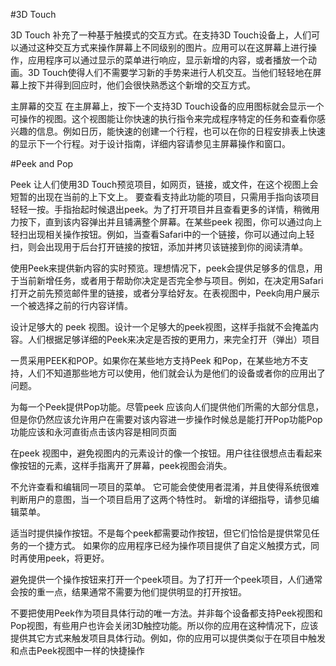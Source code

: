 
#3D Touch

3D Touch 补充了一种基于触摸式的交互方式。在支持3D Touch设备上，人们可以通过这种交互方式来操作屏幕上不同级别的图片。应用可以在这屏幕上进行操作，应用程序可以通过显示的菜单进行响应，显示新增的内容，或者播放一个动画。3D Touch使得人们不需要学习新的手势来进行人机交互。当他们轻轻地在屏幕上按下并得到回应时，他们会很快熟悉这个新增的交互方式。

主屏幕的交互
在主屏幕上，按下一个支持3D Touch设备的应用图标就会显示一个可操作的视图。这个视图能让你快速的执行指令来完成程序特定的任务和查看你感兴趣的信息。例如日历，能快速的创建一个行程，也可以在你的日程安排表上快速的显示下一个行程。对于设计指南，详细内容请参见主屏幕操作和窗口。

#Peek and Pop

Peek 让人们使用3D Touch预览项目，如网页，链接，或文件，在这个视图上会短暂的出现在当前的上下文上。
要查看支持此功能的项目，只需用手指向该项目轻轻一按。手指抬起时候退出peek。为了打开项目并且查看更多的详情，稍微用力按下，直到该内容弹出并且铺满整个屏幕。在某些peek 视图，你可以通过向上轻扫出现相关操作按钮。例如，当查看Safari中的一个链接，你可以通过向上轻扫，则会出现用于后台打开链接的按钮，添加并拷贝该链接到你的阅读清单。

使用Peek来提供新内容的实时预览。理想情况下，peek会提供足够多的信息，用于当前新增任务，或者用于帮助你决定是否完全参与项目。例如，在决定用Safari打开之前先预览邮件里的链接，或者分享给好友。在表视图中，Peek向用户展示一个被选择之前的行内容详情。

设计足够大的 peek 视图。设计一个足够大的peek视图，这样手指就不会掩盖内容。人们根据足够详细的Peek来决定是否按的更用力，来完全打开（弹出）项目

一贯采用PEEK和POP。如果你在某些地方支持Peek 和Pop，在某些地方不支持，人们不知道那些地方可以使用，他们就会认为是他们的设备或者你的应用出了问题。

为每一个Peek提供Pop功能。尽管peek 应该向人们提供他们所需的大部分信息，但是你仍然应该允许用户在需要对该内容进一步操作时候总是能打开Pop功能Pop功能应该和永河直街点击该内容是相同页面

在peek 视图中，避免视图内的元素设计的像一个按钮。用户往往很想点击看起来像按钮的元素，这样手指离开了屏幕，peek视图会消失。


不允许查看和编辑同一项目的菜单。 它可能会使使用者混淆，并且使得系统很难判断用户的意图，当一个项目启用了这两个特性时。
新增的详细指导，请参见编辑菜单。

适当时提供操作按钮。不是每个peek都需要动作按钮，但它们恰恰是提供常见任务的一个捷方式。 如果你的应用程序已经为操作项目提供了自定义触摸方式，同时再使用peek，将更好。

避免提供一个操作按钮来打开一个peek项目。为了打开一个peek项目，人们通常会按的重一点，结果通常不需要为他们提供明显的打开按钮。

不要把使用Peek作为项目具体行动的唯一方法。并非每个设备都支持Peek视图和Pop视图，有些用户也许会关闭3D触控功能。所以你的应用在这种情况下，应该提供其它方式来触发项目具体行动。例如，你的应用可以提供类似于在项目中触发和点击Peek视图中一样的快捷操作
